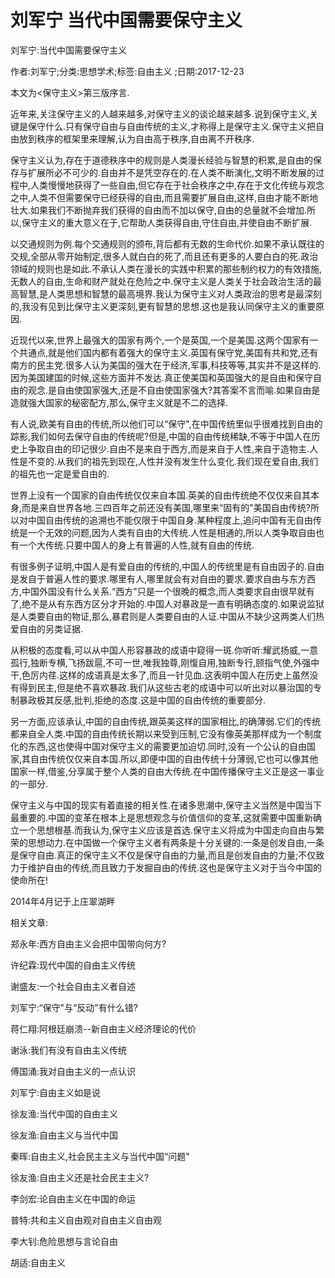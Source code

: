 # 刘军宁  当代中国需要保守主义    
    
刘军宁:当代中国需要保守主义    
作者:刘军宁;分类:思想学术;标签:自由主义 ;日期:2017-12-23    
本文为<保守主义>第三版序言.    
近年来,关注保守主义的人越来越多,对保守主义的谈论越来越多.说到保守主义,关键是保守什么.只有保守自由与自由传统的主义,才称得上是保守主义.保守主义把自由放到秩序的框架里来理解,认为自由高于秩序,自由离不开秩序.    
保守主义认为,存在于道德秩序中的规则是人类漫长经验与智慧的积累,是自由的保存与扩展所必不可少的.自由并不是凭空存在的.在人类不断演化,文明不断发展的过程中,人类慢慢地获得了一些自由,但它存在于社会秩序之中,存在于文化传统与观念之中,人类不但需要保守已经获得的自由,而且需要扩展自由,这样,自由才能不断地壮大.如果我们不断抛弃我们获得的自由而不加以保守,自由的总量就不会增加.所以,保守主义的重大意义在于,它帮助人类获得自由,守住自由,并使自由不断扩展.    
以交通规则为例.每个交通规则的颁布,背后都有无数的生命代价.如果不承认既往的交规,全部从零开始制定,很多人就白白的死了,而且还有更多的人要白白的死.政治领域的规则也是如此.不承认人类在漫长的实践中积累的那些制约权力的有效措施,无数人的自由,生命和财产就处在危险之中.保守主义是人类关于社会政治生活的最高智慧,是人类思想和智慧的最高境界.我认为保守主义对人类政治的思考是最深刻的,我没有见到比保守主义更深刻,更有智慧的思想.这也是我认同保守主义的重要原因.    
近现代以来,世界上最强大的国家有两个,一个是英国,一个是美国.这两个国家有一个共通点,就是他们国内都有着强大的保守主义.英国有保守党,美国有共和党,还有南方的民主党.很多人认为美国的强大在于经济,军事,科技等等,其实并不是这样的.因为美国建国的时候,这些方面并不发达.真正使美国和英国强大的是自由和保守自由的观念.是自由使国家强大,还是不自由使国家强大?其答案不言而喻.如果自由是造就强大国家的秘密配方,那么,保守主义就是不二的选择.    
有人说,欧美有自由的传统,所以他们可以“保守",在中国传统里似乎很难找到自由的踪影,我们如何去保守自由的传统呢?但是,中国的自由传统稀缺,不等于中国人在历史上争取自由的印记很少.自由不是来自于西方,而是来自于人性,来自于造物主.人性是不变的.从我们的祖先到现在,人性并没有发生什么变化.我们现在爱自由,我们的祖先也一定是爱自由的.    
世界上没有一个国家的自由传统仅仅来自本国.英美的自由传统绝不仅仅来自其本身,而是来自世界各地.三四百年之前还没有美国,哪里来“固有的"美国自由传统?所以对中国自由传统的追溯也不能仅限于中国自身.某种程度上,追问中国有无自由传统是一个无效的问题,因为人类有自由的大传统.人性是相通的,所以人类争取自由也有一个大传统.只要中国人的身上有普遍的人性,就有自由的传统.    
有很多例子证明,中国人是有爱自由的传统的,中国人的传统里是有自由因子的.自由是发自于普遍人性的要求.哪里有人,哪里就会有对自由的要求.要求自由与东方西方,中国外国没有什么关系.“西方"只是一个很晚的概念,而人类要求自由很早就有了,绝不是从有东西方区分才开始的.中国人对暴政是一直有明确态度的.如果说监狱是人类要自由的物证,那么,暴君则是人类要自由的人证.中国从不缺少这两类人们热爱自由的另类证据.    
从积极的态度看,可以从中国人形容暴政的成语中窥得一斑.你听听:耀武扬威,一意孤行,独断专横,飞扬跋扈,不可一世,唯我独尊,刚愎自用,独断专行,颐指气使,外强中干,色厉内荏.这样的成语真是太多了,而且一针见血.这表明中国人在历史上虽然没有得到民主,但是绝不喜欢暴政.我们从这些古老的成语中可以听出对以暴治国的专制暴政极其反感,批判,拒绝的态度.这是中国的自由传统的重要部分.    
另一方面,应该承认,中国的自由传统,跟英美这样的国家相比,的确薄弱.它们的传统都来自全人类.中国的自由传统长期以来受到压制,它没有像英美那样成为一个制度化的东西,这也使得中国对保守主义的需要更加迫切.同时,没有一个公认的自由国家,其自由传统仅仅来自本国.所以,即便中国的自由传统十分薄弱,它也可以像其他国家一样,借鉴,分享属于整个人类的自由大传统.在中国传播保守主义正是这一事业的一部分.    
保守主义与中国的现实有着直接的相关性.在诸多思潮中,保守主义当然是中国当下最重要的.中国的变革在根本上是思想观念与价值信仰的变革,这就需要中国重新确立一个思想根基.而我认为,保守主义应该是首选.保守主义将成为中国走向自由与繁荣的思想动力.在中国做一个保守主义者有两条是十分关键的:一条是创发自由,一条是保守自由.真正的保守主义不仅是保守自由的力量,而且是创发自由的力量;不仅致力于维护自由的传统,而且致力于发掘自由的传统.这也是保守主义对于当今中国的使命所在!    
2014年4月记于上庄翠湖畔    
    
相关文章:    
郑永年:西方自由主义会把中国带向何方?    
许纪霖:现代中国的自由主义传统    
谢盛友:一个社会自由主义者自述    
刘军宁:“保守"与“反动"有什么错?    
蒋仁翔:阿根廷崩溃--新自由主义经济理论的代价    
谢泳:我们有没有自由主义传统    
傅国涌:我对自由主义的一点认识    
刘军宁:自由主义如是说    
徐友渔:当代中国的自由主义    
徐友渔:自由主义与当代中国    
秦晖:自由主义,社会民主主义与当代中国“问题"    
徐友渔:自由主义还是社会民主主义?    
李剑宏:论自由主义在中国的命运    
普特:共和主义自由观对自由主义自由观    
李大钊:危险思想与言论自由    
胡适:自由主义